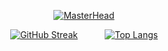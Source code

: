 <div align="center">

[![MasterHead](https://github.com/user-attachments/assets/7727bec3-d0ef-4bc8-a2f3-001ba8085624)](https://github.com/AryanSwaroop)


[![GitHub Streak](http://github-readme-streak-stats.herokuapp.com?user=AryanSwaroop&theme=dark&background=000000)](https://git.io/streak-stats)
 &nbsp; &nbsp; &nbsp; &nbsp; &nbsp; [![Top Langs](https://github-readme-stats.vercel.app/api/top-langs/?username=AryanSwaroop&layout=compact&theme=dark&background=000000)](https://github.com/anuraghazra/github-readme-stats)



</div>
